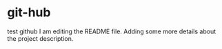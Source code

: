 # git-hub
test github
I am editing the README file. Adding some more details about the project description.
